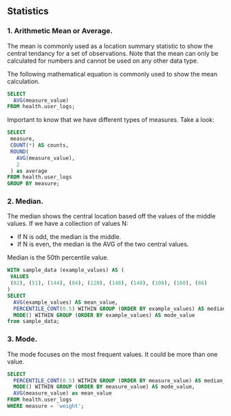 ## Statistics

### 1. Arithmetic Mean or Average.
The mean is commonly used as a location summary statistic to show the central tendancy for a set of observations. Note that the mean can only be calculated for numbers and cannot be used on any other data type.

The following mathematical equation is commonly used to show the mean calculation.

```sql
SELECT
  AVG(measure_value)
FROM health.user_logs;
```
 Important to know that we have different types of measures. Take a look:

 ```sql
 SELECT
  measure,
  COUNT(*) AS counts,
  ROUND(
    AVG(measure_value),
    2
  ) as average
FROM health.user_logs
GROUP BY measure;
```

### 2. Median.
The median shows the central location based off the values of the middle values. If we have a collection of values N:

* If N is odd, the median is the middle.
* If N is even, the median is the AVG of the two central values.

Median is the 50th percentile value.

```sql
WITH sample_data (example_values) AS (
 VALUES
 (82), (51), (144), (84), (120), (148), (148), (108), (160), (86)
)
SELECT
  AVG(example_values) AS mean_value,
  PERCENTILE_CONT(0.5) WITHIN GROUP (ORDER BY example_values) AS median_value,
  MODE() WITHIN GROUP (ORDER BY example_values) AS mode_value
from sample_data;
```

### 3. Mode.
The mode focuses on the most frequent values. It could be more than one value.

```sql
SELECT
  PERCENTILE_CONT(0.5) WITHIN GROUP (ORDER BY measure_value) AS median_value,
  MODE() WITHIN GROUP (ORDER BY measure_value) AS mode_value,
  AVG(measure_value) as mean_value
FROM health.user_logs
WHERE measure = 'weight';
```